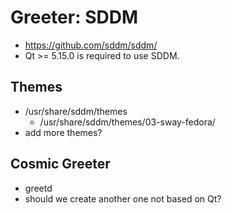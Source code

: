 # Greeter: SDDM
* https://github.com/sddm/sddm/
* Qt >= 5.15.0 is required to use SDDM.

## Themes
* /usr/share/sddm/themes
  * /usr/share/sddm/themes/03-sway-fedora/
* add more themes?

## Cosmic Greeter
* greetd
* should we create another one not based on Qt?